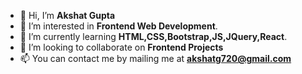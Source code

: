 - 👋 Hi, I’m **Akshat Gupta**
- 👀 I’m interested in **Frontend Web Development**.
- 🌱 I’m currently learning **HTML,CSS,Bootstrap,JS,JQuery,React**.
- 💞️ I’m looking to collaborate on **Frontend Projects**
- 📫 You can contact me by mailing me at **akshatg720@gmail.com**                              

<!---
Akshatg720/Akshatg720 is a ✨ special ✨ repository because its `README.md` (this file) appears on your GitHub profile.
You can click the Preview link to take a look at your changes.
--->
